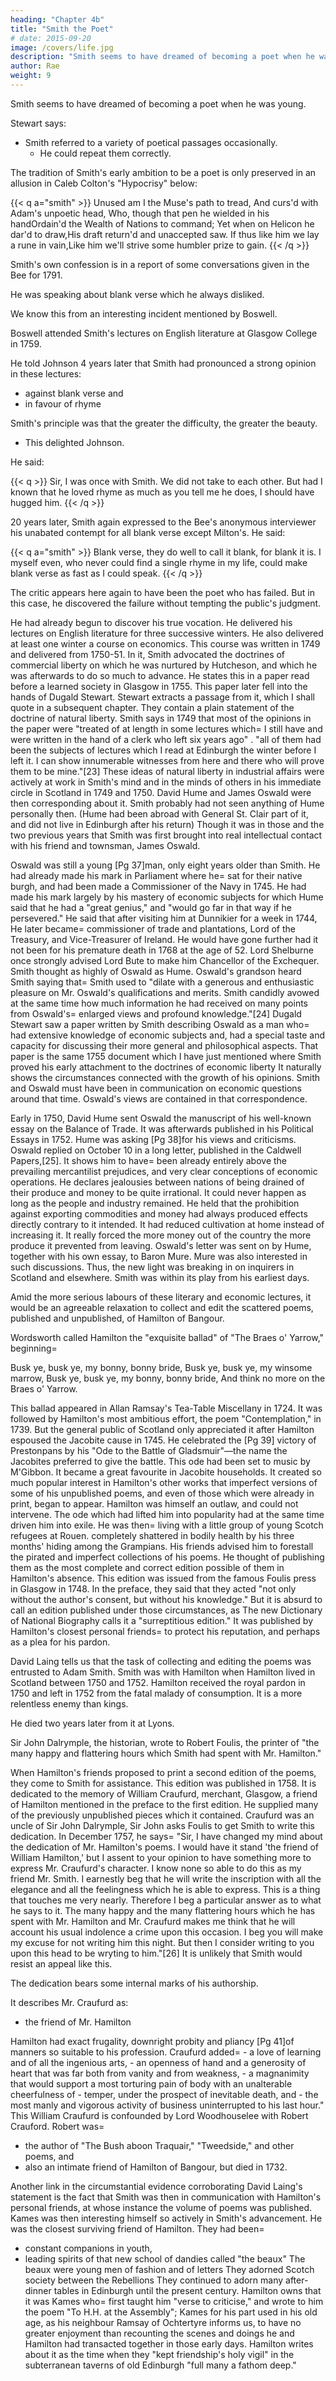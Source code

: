 ```yaml
---
heading: "Chapter 4b"
title: "Smith the Poet"
# date: 2015-09-20
image: /covers/life.jpg
description: "Smith seems to have dreamed of becoming a poet when he was young."
author: Rae
weight: 9
---
```



Smith seems to have dreamed of becoming a poet when he was young.
<!--         This always struck Dugald Stewart as very remarkable in a man so conspicuous for the weight of his more solid attainments. -->

Stewart says:
- Smith referred to a variety of poetical passages occasionally.
  - He could repeat them correctly.
<!-- It was surprising even to those who were never attracted to more important acquisitions. -->

The tradition of Smith's early ambition to be a poet is only preserved in an allusion in Caleb Colton's "Hypocrisy" below: 
<!-- But it is supported from a remark of Smith's own in conversation with a young friend in his later years. -->

{{< q a="smith" >}}
Unused am I the Muse's path to tread,
And curs'd with Adam's unpoetic head,
Who, though that pen he wielded in his handOrdain'd the Wealth of Nations to command;
Yet when on Helicon he dar'd to draw,His draft return'd and unaccepted saw.
If thus like him we lay a rune in vain,Like him we'll strive some humbler prize to gain.
{{< /q >}}


Smith's own confession is in a report of some conversations given in the Bee for 1791.
    
He was speaking about blank verse which he always disliked.

We know this from an interesting incident mentioned by Boswell.

Boswell attended Smith's lectures on English literature at Glasgow College in 1759.

He told Johnson 4 years later that Smith had pronounced a strong opinion in these lectures:
- against blank verse and
- in favour of rhyme

Smith's principle was that the greater the difficulty, the greater the beauty.
- This delighted Johnson.

He said: 
  
{{< q >}}
Sir, I was once with Smith. We did not take to each other. But had I known that he loved rhyme as much as you tell me he does, I should have hugged him.
{{< /q >}}

20 years later, Smith again expressed to the Bee's anonymous interviewer his unabated contempt for all blank verse except Milton's. He said:

{{< q a="smith" >}}
Blank verse, they do well to call it blank, for blank it is. I myself even, who never could find a single rhyme in my life, could make blank verse as fast as I could speak.
{{< /q >}}

The critic appears here again to have been the poet who has failed. But in this case, he discovered the failure without tempting the public's judgment.


He had already begun to discover his true vocation.
He delivered his lectures on English literature for three successive winters.
He also delivered at least one winter a course on economics.
This course was written in 1749 and delivered from 1750-51.
In it, Smith advocated the doctrines of commercial liberty on which he was nurtured by Hutcheson, and which he was afterwards to do so much to advance.
He states this in a paper read before a learned society in Glasgow in 1755.
This paper later fell into the hands of Dugald Stewart.
Stewart extracts a passage from it, which I shall quote in a subsequent chapter.
They contain a plain statement of the doctrine of natural liberty.
Smith says in 1749 that most of the opinions in the paper were "treated of at length in some lectures which= 
I still have and
were written in the hand of a clerk who left six years ago"  .
    "all of them had been the subjects of lectures which I read at Edinburgh the winter before I left it.
    I can show innumerable witnesses from here and there who will prove them to be mine."[23]
These ideas of natural liberty in industrial affairs were actively at work in Smith's mind and in the minds of others in his immediate circle in Scotland in 1749 and 1750.
David Hume and James Oswald were then corresponding about it.
Smith probably had not seen anything of Hume personally then.
(Hume had been abroad with General St. Clair part of it, and did not live in Edinburgh after his return)
Though it was in those and the two previous years that Smith was first brought into real intellectual contact with his friend and townsman, James Oswald.



Oswald was still a young [Pg 37]man, only eight years older than Smith.
He had already made his mark in Parliament where he= 
sat for their native burgh, and
had been made a Commissioner of the Navy in 1745.
He had made his mark largely by his mastery of economic subjects for which Hume said that he had a "great genius," and "would go far in that way if he persevered."
He said that after visiting him at Dunnikier for a week in 1744,
He later became= 
commissioner of trade and plantations,
Lord of the Treasury, and
Vice-Treasurer of Ireland.
He would have gone further had it not been for his premature death in 1768 at the age of 52.
Lord Shelburne once strongly advised Lord Bute to make him Chancellor of the Exchequer.
Smith thought as highly of Oswald as Hume.
Oswald's grandson heard Smith saying that= 
Smith used to "dilate with a generous and enthusiastic pleasure on Mr. Oswald's qualifications and merits.
Smith candidly avowed at the same time how much information he had received on many points from Oswald's= 
enlarged views and
profound knowledge."[24]
Dugald Stewart saw a paper written by Smith describing Oswald as a man who= 
had extensive knowledge of economic subjects and,
had a special taste and capacity for discussing their more general and philosophical aspects.
That paper is the same 1755 document which I have just mentioned where Smith proved his early attachment to the doctrines of economic liberty
It naturally shows the circumstances connected with the growth of his opinions.
Smith and Oswald must have been in communication on economic questions around that time.
Oswald's views are contained in that correspondence.



Early in 1750, David Hume sent Oswald the manuscript of his well-known essay on the Balance of Trade.
It was afterwards published in his Political Essays in 1752.
Hume was asking [Pg 38]for his views and criticisms.
Oswald replied on October 10 in a long letter, published in the Caldwell Papers,[25].
It shows him to have= 
    been already entirely above the prevailing mercantilist prejudices, and
    very clear conceptions of economic operations.
He declares jealousies between nations of being drained of their produce and money to be quite irrational.
    It could never happen as long as the people and industry remained.
He held that the prohibition against exporting commodities and money had always produced effects directly contrary to it intended.
    It had reduced cultivation at home instead of increasing it.
    It really forced the more money out of the country the more produce it prevented from leaving.
Oswald's letter was sent on by Hume, together with his own essay, to Baron Mure.
Mure was also interested in such discussions.
Thus, the new light was breaking in on inquirers in Scotland and elsewhere.
Smith was within its play from his earliest days.



Amid the more serious labours of these literary and economic lectures, it would be an agreeable relaxation to collect and edit the scattered poems, published and unpublished, of Hamilton of Bangour.

Wordsworth called Hamilton the "exquisite ballad" of "The Braes o' Yarrow," beginning= 


Busk ye, busk ye, my bonny, bonny bride,
Busk ye, busk ye, my winsome marrow,
Busk ye, busk ye, my bonny, bonny bride,
And think no more on the Braes o' Yarrow.



This ballad appeared in Allan Ramsay's Tea-Table Miscellany in 1724.
It was followed by Hamilton's most ambitious effort, the poem "Contemplation," in 1739.
But the general public of Scotland only appreciated it after Hamilton espoused the Jacobite cause in 1745.
He celebrated the [Pg 39] victory of Prestonpans by his "Ode to the Battle of Gladsmuir"—the name the Jacobites preferred to give the battle.
This ode had been set to music by M'Gibbon.
It became a great favourite in Jacobite households.
It created so much popular interest in Hamilton's other works that imperfect versions of some of his unpublished poems, and even of those which were already in print, began to appear.
Hamilton was himself an outlaw, and could not intervene.
    The ode which had lifted him into popularity had at the same time driven him into exile.
    He was then= 
        living with a little group of young Scotch refugees at Rouen.
        completely shattered in bodily health by his three months' hiding among the Grampians.
His friends advised him to forestall the pirated and imperfect collections of his poems.
He thought of publishing them as the most complete and correct edition possible of them in Hamilton's absence.
This edition was issued from the famous Foulis press in Glasgow in 1748.
In the preface, they said that they acted "not only without the author's consent, but without his knowledge."
But it is absurd to call an edition published under those circumstances, as
The new Dictionary of National Biography calls it a "surreptitious edition."
It was published by Hamilton's closest personal friends= 
to protect his reputation, and
perhaps as a plea for his pardon.



David Laing tells us that the task of collecting and editing the poems was entrusted to Adam Smith. Smith was with Hamilton when Hamilton lived in Scotland between 1750 and 1752. Hamilton received the royal pardon in 1750 and left in 1752 from the fatal malady of consumption. It is a more relentless enemy than kings.

He died two years later from it at Lyons.

Sir John Dalrymple, the historian, wrote to Robert Foulis, the printer of "the many happy and flattering hours which Smith had spent with Mr. Hamilton."


When Hamilton's friends proposed to print a second edition of the poems, they come to Smith for assistance.
This edition was published in 1758.
It is dedicated to the memory of William Craufurd, merchant, Glasgow, a friend of Hamilton mentioned in the preface to the first edition.
He supplied many of the previously unpublished pieces which it contained.
Craufurd was an uncle of Sir John Dalrymple,
Sir John asks Foulis to get Smith to write this dedication.
In December 1757, he says= 
"Sir, I have changed my mind about the dedication of Mr. Hamilton's poems.
I would have it stand 'the friend of William Hamilton,' but I assent to your opinion to have something more to express Mr. Craufurd's character.
I know none so able to do this as my friend Mr. Smith.
I earnestly beg that he will write the inscription with all the elegance and all the feelingness which he is able to express.
This is a thing that touches me very nearly.
Therefore I beg a particular answer as to what he says to it.
The many happy and the many flattering hours which he has spent with Mr. Hamilton and Mr. Craufurd makes me think that he will account his usual indolence a crime upon this occasion.
I beg you will make my excuse for not writing him this night.
But then I consider writing to you upon this head to be wryting to him."[26]
It is unlikely that Smith would resist an appeal like this.

The dedication bears some internal marks of his authorship.

It describes Mr. Craufurd as:
- the friend of Mr. Hamilton

Hamilton had exact frugality, downright probity and pliancy [Pg 41]of manners so suitable to his profession.
Craufurd added= 
    - a love of learning and of all the ingenious arts,
    - an openness of hand and a generosity of heart that was far both from vanity and from weakness,
    - a magnanimity that would support a most torturing pain of body with an unalterable cheerfulness of - temper, under the prospect of inevitable death, and
    - the most manly and vigorous activity of business uninterrupted to his last hour."
This William Craufurd is confounded by Lord Woodhouselee with Robert Crauford.
Robert was= 
- the author of "The Bush aboon Traquair," "Tweedside," and other poems, and
- also an intimate friend of Hamilton of Bangour, but died in 1732.



Another link in the circumstantial evidence corroborating David Laing's statement is the fact that Smith was then in communication with Hamilton's personal friends, at whose instance the volume of poems was published.
Kames was then interesting himself so actively in Smith's advancement.
He was the closest surviving friend of Hamilton.
They had been= 
- constant companions in youth,
- leading spirits of that new school of dandies called "the beaux"
The beaux were young men of fashion and of letters
They adorned Scotch society between the Rebellions
They continued to adorn many after-dinner tables in Edinburgh until the present century.
Hamilton owns that it was Kames who= 
first taught him "verse to criticise," and
wrote to him the poem "To H.H. at the Assembly";
Kames for his part used in his old age, as his neighbour Ramsay of Ochtertyre informs us, to have no greater enjoyment than recounting the scenes and doings he and Hamilton had transacted together in those early days.
Hamilton writes about it as the time when they "kept friendship's holy vigil" in the subterranean taverns of old Edinburgh "full many a fathom deep."

